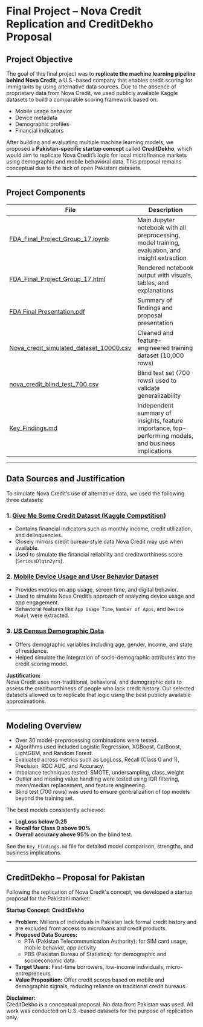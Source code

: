 # Final Project – Nova Credit Replication and CreditDekho Proposal

## Project Objective

The goal of this final project was to **replicate the machine learning pipeline behind Nova Credit**, a U.S.-based company that enables credit scoring for immigrants by using alternative data sources. Due to the absence of proprietary data from Nova Credit, we used publicly available Kaggle datasets to build a comparable scoring framework based on:

- Mobile usage behavior
- Device metadata
- Demographic profiles
- Financial indicators

After building and evaluating multiple machine learning models, we proposed a **Pakistan-specific startup concept** called **CreditDekho**, which would aim to replicate Nova Credit’s logic for local microfinance markets using demographic and mobile behavioral data. This proposal remains conceptual due to the lack of open Pakistani datasets.

---

## Project Components

| File | Description |
|------|-------------|
| [FDA_Final_Project_Group_17.ipynb](FDA_Final_Project_Group_17.ipynb) | Main Jupyter notebook with all preprocessing, model training, evaluation, and insight extraction |
| [FDA_Final_Project_Group_17.html](FDA_Final_Project_Group_17.html) | Rendered notebook output with visuals, tables, and explanations |
| [FDA Final Presentation.pdf](FDA%20Final%20Presentation.pdf) | Summary of findings and proposal presentation |
| [Nova_credit_simulated_dataset_10000.csv](Nova_credit_simulated_dataset_10000.csv) | Cleaned and feature-engineered training dataset (10,000 rows) |
| [nova_credit_blind_test_700.csv](nova_credit_blind_test_700.csv) | Blind test set (700 rows) used to validate generalizability |
| [Key_Findings.md](Key_Findings.md) | Independent summary of insights, feature importance, top-performing models, and business implications |



---

## Data Sources and Justification

To simulate Nova Credit’s use of alternative data, we used the following three datasets:

### 1. [Give Me Some Credit Dataset (Kaggle Competition)](https://www.kaggle.com/c/GiveMeSomeCredit/data)
- Contains financial indicators such as monthly income, credit utilization, and delinquencies.
- Closely mirrors credit bureau-style data Nova Credit may use when available.
- Used to simulate the financial reliability and creditworthiness score (`SeriousDlqin2yrs`).

### 2. [Mobile Device Usage and User Behavior Dataset](https://www.kaggle.com/datasets/valakhorasani/mobile-device-usage-and-user-behavior-dataset)
- Provides metrics on app usage, screen time, and digital behavior.
- Used to simulate Nova Credit’s approach of analyzing device usage and app engagement.
- Behavioral features like `App Usage Time`, `Number of Apps`, and `Device Model` were extracted.

### 3. [US Census Demographic Data](https://www.kaggle.com/datasets/muonneutrino/us-census-demographic-data)
- Offers demographic variables including age, gender, income, and state of residence.
- Helped simulate the integration of socio-demographic attributes into the credit scoring model.

**Justification:**  
Nova Credit uses non-traditional, behavioral, and demographic data to assess the creditworthiness of people who lack credit history. Our selected datasets allowed us to replicate that logic using the best publicly available approximations.

---

## Modeling Overview

- Over 30 model-preprocessing combinations were tested.
- Algorithms used included Logistic Regression, XGBoost, CatBoost, LightGBM, and Random Forest.
- Evaluated across metrics such as LogLoss, Recall (Class 0 and 1), Precision, ROC AUC, and Accuracy.
- Imbalance techniques tested: SMOTE, undersampling, class_weight
- Outlier and missing value handling were tested using IQR filtering, mean/median replacement, and feature engineering.
- Blind test (700 rows) was used to ensure generalization of top models beyond the training set.

The best models consistently achieved:
- **LogLoss below 0.25**
- **Recall for Class 0 above 90%**
- **Overall accuracy above 95%** on the blind test.

See the `Key_Findings.md` file for detailed model comparison, strengths, and business implications.

---

## CreditDekho – Proposal for Pakistan

Following the replication of Nova Credit's concept, we developed a startup proposal for the Pakistani market:

**Startup Concept: CreditDekho**

- **Problem:** Millions of individuals in Pakistan lack formal credit history and are excluded from access to microloans and credit products.
- **Proposed Data Sources:**
  - PTA (Pakistan Telecommunication Authority): for SIM card usage, mobile behavior, app activity
  - PBS (Pakistan Bureau of Statistics): for demographic and socioeconomic data
- **Target Users:** First-time borrowers, low-income individuals, micro-entrepreneurs
- **Value Proposition:** Offer credit scores based on mobile and demographic signals, reducing reliance on traditional credit bureaus.

**Disclaimer:**  
CreditDekho is a conceptual proposal. No data from Pakistan was used. All work was conducted on U.S.-based datasets for the purpose of replication only.


